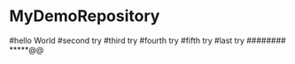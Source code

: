 # MyDemoRepository
#hello World
#second try
#third try
#fourth try
#fifth try
#last try
########
*****@@
